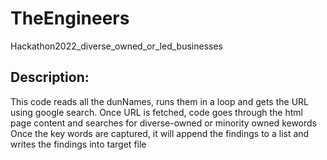 # TheEngineers
Hackathon2022_diverse_owned_or_led_businesses

## Description: 
This code reads all the dunNames, runs them in a loop and gets the URL using google search. 
Once URL is fetched, code goes through the html page content and searches for diverse-owned or minority owned kewords
Once the key words are captured, it will append the findings to a list and writes the findings into target file
